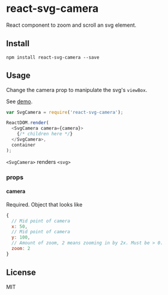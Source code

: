 # react-svg-camera

React component to zoom and scroll an svg element.

## Install

`npm install react-svg-camera --save`

## Usage

Change the camera prop to manipulate the svg's `viewBox`.

See [demo](http://psalaets.github.io/react-svg-camera/demo).

```js
var SvgCamera = require('react-svg-camera');

ReactDOM.render(
  <SvgCamera camera={camera}>
    {/* children here */}
  </SvgCamera>,
  container
);
```

`<SvgCamera>` renders `<svg>`

### props

#### camera

Required. Object that looks like

```js
{
  // Mid point of camera
  x: 50,
  // Mid point of camera
  y: 100,
  // Amount of zoom, 2 means zooming in by 2x. Must be > 0.
  zoom: 2
}
```

## License

MIT
